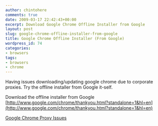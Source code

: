 ```yaml
---
author: chintohere
comments: true
date: 2009-03-17 22:42:43+00:00
excerpt: Download Google Chrome Offline Installer from Google
layout: post
slug: google-chrome-offline-installer-from-google
title: Google Chrome Offline Installer (From Google)
wordpress_id: 74
categories:
- browsers
tags:
- browsers
- chrome
---
```


Having issues downloading/updating google chrome due to corporate proxies. Try the offline installer from Google it-self.

Download the offline installer from Google [http://www.google.com/chrome/thankyou.html?standalone=1&hl=en](http://www.google.com/chrome/thankyou.html?standalone=1&hl=en)

[Google Chrome Proxy Issues](http://www.google.com/support/installer/bin/answer.py?answer=126299&answer=106640&hl=en&errorcode=0x80042197&extracode1=0x00000000&extracode2=0&app={8A69D345-D564-463C-AFF1-A69D9E530F96}&guver=1.2.141.5&ismachine=0&os=5.1&sp=Service%20Pack%202&mid={19A2D884-615D-4653-9690-08DA380F22D2}&uid={A7FF694A-2A42-4DAD-B3EA-589F74A1481D}&iid=&source=gethelp)
